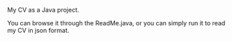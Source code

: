 My CV as a Java project.

You can browse it through the ReadMe.java, or you can simply run it to read my CV in json format.
